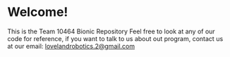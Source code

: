 # Welcome!
This is the Team 10464 Bionic Repository
Feel free to look at any of our code for reference, if you want to talk to us about out program, contact us at our email: 
lovelandrobotics.2@gmail.com
